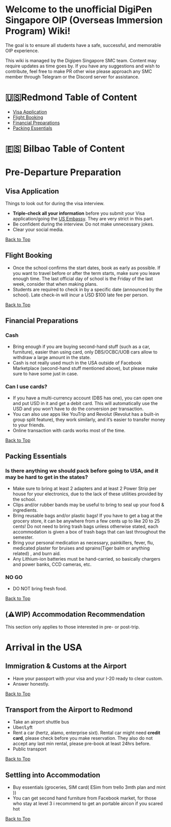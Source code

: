 # Welcome to the unofficial DigiPen Singapore OIP (Overseas Immersion Program) Wiki!
The goal is to ensure all students have a safe, successful, and memorable OIP experience.

This wiki is managed by the Digipen Singapore SMC team. Content may require updates as time goes by. If you have any suggestions and wish to contribute, feel free to make PR other wise please approach any SMC member through Telegram or the Discord server for assistance.

# :us:Redmond Table of Content
- [Visa Application](#Visa-Application)
- [Flight Booking](#Flight-Booking)
- [Financial Preparations](#Financial-Preparations)
- [Packing Essentials](#Packing-Essentials)

# 🇪🇸 Bilbao Table of Content

# Pre‐Departure Preparation
## Visa Application
Things to look out for during the visa interview.
* **Triple-check all your information** before you submit your Visa application/going the [US Embassy](https://share.google/AukdTSaWGmUwNNIs0). They are very strict in this part.
* Be confident during the interview. Do not make unnecessary jokes.
* Clear your social media.
  
[Back to Top](#:us:Redmond-Table-of-Content)

## Flight Booking
* Once the school confirms the start dates, book as early as possible. If you want to travel before or after the term starts, make sure you leave enough time. The last official day of school is the Friday of the last week, consider that when making plans.
* Students are required to check in by a specific date (announced by the school). Late check-in will incur a USD $100 late fee per person.

[Back to Top](#Redmond-Table-of-Content)

## Financial Preparations
### Cash 
* Bring enough if you are buying second-hand stuff (such as a car, furniture), easier than using card, only DBS/OCBC/UOB cars allow to withdraw a large amount in the state.
* Cash is not really used much in the USA outside of Facebook Marketplace (second-hand stuff mentioned above), but please make sure to have some just in case. 
### Can I use cards? 
* If you have a multi-currency account (DBS has one), you can open one and put USD in it and get a debit card. This will automatically use the USD and you won’t have to do the conversion per transaction.
* You can also use apps like YouTrip and Revolut (Revolut has a built-in group split feature), they work similarly, and it’s easier to transfer money to your friends. 
* Online transaction with cards works most of the time.

[Back to Top](#Redmond-Table-of-Content)

## Packing Essentials
### Is there anything we should pack before going to USA, and it may be hard to get in the states?
* Make sure to bring at least 2 adapters and at least 2 Power Strip per house for your electronics, due to the lack of these utilities provided by the school.
* Clips and/or rubber bands may be useful to bring to seal up your food & ingredients.
* Bring reusable bags and/or plastic bags! If you have to get a bag at the grocery store, it can be anywhere from a few cents up to like 20 to 25 cents! Do not need to bring trash bags unless otherwise stated, each accommodation is given a box of trash bags that can last throughout the semester.
* Bring your personal medication as necessary, painkillers, fever, flu, medicated plaster for bruises and sprains(Tiger balm or anything related) , and burn aid.
* Any Lithium-ion batteries must be hand-carried, so basically chargers and power banks, CCD cameras, etc.

### NO GO
* DO NOT bring fresh food.

[Back to Top](#Redmond-Table-of-Content)

## (⚠️WIP) Accommodation Recommendation
This section only applies to those interested in pre- or post-trip.

# Arrival in the USA
## Immigration & Customs at the Airport
* Have your passport with your visa and your I-20 ready to clear custom.
* Answer honestly.

[Back to Top](#Redmond-Table-of-Content)

## Transport from the Airport to Redmond
* Take an airport shuttle bus
* Uber/Lyft
* Rent a car (hertz, alamo, enterprise sixt). Rental car might need **credit card**, please check before you make reservation. They also do not accept any last min rental, please pre-book at least 24hrs before.
* Public transport

[Back to Top](#Redmond-Table-of-Content)

## Settling into Accommodation
* Buy essentials (groceries, SIM card( ESim from trello 3mth plan and mint ))
* You can get second hand furniture from Facebook market, for those who stay at level 3 i recommend to get an portable aircon if you scared hot

[Back to Top](#Redmond-Table-of-Content)
